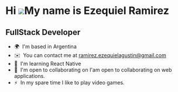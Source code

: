 Hi ![](https://user-images.githubusercontent.com/18350557/176309783-0785949b-9127-417c-8b55-ab5a4333674e.gif)My name is Ezequiel Ramirez
========================================================================================================================================

FullStack Developer
-------------------

*   🌍  I'm based in Argentina
*   ✉️  You can contact me at [ramirez.ezequielagustin@gmail.com](mailto:ramirez.ezequielagustin@gmail.com)
*   🧠  I'm learning React Native
*   🤝  I'm open to collaborating on I'am open to collaborating on web applications.
*   ⚡  In my spare time I like to play video games.
